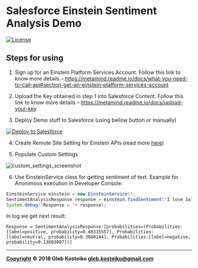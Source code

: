 # Salesforce Einstein Sentiment Analysis Demo

[![License](https://img.shields.io/badge/License-MIT-brightgreen.svg)](https://raw.githubusercontent.com/gleb-kosteiko/salesforce-einstein-sentiment-analysis/master/copying.txt)


## Steps for using
1. Sign up for an Einstein Platform Services Account. Follow this link to know more details – https://metamind.readme.io/docs/what-you-need-to-call-api#section-get-an-einstein-platform-services-account

2. Upload the Key obtained in step 1 into Salesforce Content. Follow this link to know more details – https://metamind.readme.io/docs/upload-your-key

3. Deploy Demo stuff to Salesforce (using bellow button or manually)

<a href="https://githubsfdeploy.herokuapp.com/?owner=last-khajiit&repo=salesforce-einstein-sentiment-analysis"><img alt="Deploy to Salesforce" src="https://raw.githubusercontent.com/afawcett/githubsfdeploy/master/src/main/webapp/resources/img/deploy.png"></a>

4. Create Remote Site Setting for Einstein APIs (read more [here](https://metamind.readme.io/docs/apex-qs-create-remote-site))

5. Populate Custom Settings

![custom_settings_screenshot](https://raw.githubusercontent.com/last-khajiit/salesforce-einstein-sentiment-analysis/master/img/custom%20settings.png)

6. Use EinsteinService class for getting sentiment of text. Example for Anonimous execution in Developer Console:

```java
EinsteinService einstein = new EinsteinService();
SentimentAnalysisResponse response = einstein.findSentiment('I love Salesforce!');
System.debug('Response = '+ response);
```
In log we get next result:

```
Response = SentimentAnalysisResponse:[probabilities=(Probabilities:[label=positive, probability=0.49315557], Probabilities:[label=neutral, probability=0.3688144], Probabilities:[label=negative, probability=0.13803007])]
```

---

**[Copyright](https://github.com/last-khajiit/salesforce-einstein-sentiment-analysis/blob/master/LICENSE) © 2018 Gleb Kosteiko <gleb.kosteiko@gmail.com>**
